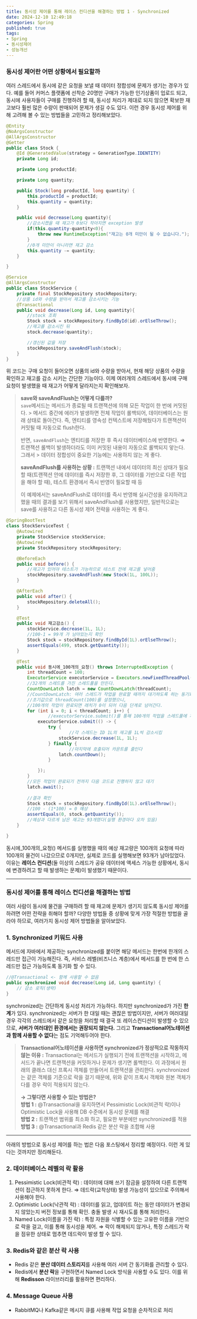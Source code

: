 ```yaml
---
title: 동시성 제어를 통해 레이스 컨디션을 해결하는 방법 1 - Synchronized        
date: 2024-12-10 12:49:18
categories: Spring        
published: true 
tags:
- Spring     
- 동시성제어   
- 성능개선       
---  
```


### 동시성 제어란 어떤 상황에서 필요할까

여러 스레드에서 동시에 같은 요청을 보낼 때 데이터 정합성에 문제가 생기는 경우가 있다. 예를 들어 커머스 플랫폼에 선착순 20명만 구매가 가능한 인기상품이 업로드 되고, 동시에 사용자들이 구매를 진행하려 할 때, 동시성 처리가 제대로 되지 않으면 확보한 재고보다 훨씬 많은 수량이 판매되어 문제가 생길 수도 있다. 이런 경우 동시성 제어를 위해 고려해 볼 수 있는 방법들을 고민하고 정리해보았다. 

```java  
@Entity
@NoArgsConstructor
@AllArgsConstructor
@Getter
public class Stock {
    @Id @GeneratedValue(strategy = GenerationType.IDENTITY)
    private Long id;

    private Long productId;

    private Long quantity;

    public Stock(long productId, long quantity) {
        this.productId = productId;
        this.quantity = quantity;
    }

    public void decrease(Long quantity){
        //감소시켰을 때 재고가 0보다 작아지면 exception 발생
        if(this.quantity-quantity<0){
            throw new RuntimeException("재고는 0개 미만이 될 수 없습니다.");
        }
        //0개 미만이 아니라면 재고 감소
        this.quantity -= quantity;
    }

}
```  

```java  
@Service
@AllArgsConstructor
public class StockService {
    private final StockRepository stockRepository;
    //상품 id와 수량을 받아서 재고를 감소시키는 기능
    @Transactional
    public void decrease(Long id, Long quantity){
        //stock 조회
        Stock stock = stockRepository.findById(id).orElseThrow();
        //재고를 감소시킨 뒤
        stock.decrease(quantity);

        //갱신된 값을 저장
        stockRepository.saveAndFlush(stock);
    }
}

```  

위 코드는 구매 요청이 들어오면 상품의 id와 수량을 받아서, 현재 해당 상품의 수량을 확인하고 재고를 감소 시키는 간단한 기능이다. 이제 여러개의 스레드에서 동시에 구매 요청이 발생했을 때 재고가 어떻게 달라지는지 확인해보자.  

>**save와 saveAndFlush는 어떻게 다를까?**  
>`save`메서드는 메서드가 종료될 때 트랜잭션에 의해 모든 작업이 한 번에 커밋된다. > 메서드 중간에 에러가 발생하면 전체 작업이 롤백되어, 데이터베이스는 원래 상태로 돌아간다. 즉, 엔티티를 영속성 컨텍스트에 저장해뒀다가 트랜잭션이 커밋될 때 자동으로 flush한다. 
> 
> 반면, `saveAndFlush`는 엔티티를 저장한 후 즉시 데이터베이스에 반영한다. 
> ⇒ 트랜잭션 롤백이 발생하더라도 이미 커밋된 내용이 자동으로 롤백되지 앟는다. 그래서 > 데이터 정합성이 중요한 기능에는 사용하지 않는 게 좋다. 
> 
> **saveAndFlush를 사용하는 상황 :** 트랜잭션 내에서 데이터의 최신 상태가 필요할 때(트랜잭션 안에 데이터를 즉시 저장한 후, 그 데이터를 기반으로 다른 작업을 해야 할 때), 테스트 환경에서 즉시 반영이 필요할 때 등 
> 
> 이 예제에서는 saveAndFlush로 데이터를 즉시 반영해 실시간성을 유지하려고 했을 때의 결과를 보기 위해서 saveAndFlush를 사용했지만, 일반적으로는 save를 사용하고 다른 동시성 제어 전략을 사용하는 게 좋다. 

```java  
@SpringBootTest
class StockServiceTest {
    @Autowired
    private StockService stockService;
    @Autowired
    private StockRepository stockRepository;

    @BeforeEach
    public void before() {
        //재고가 있어야 테스트가 가능하므로 테스트 전에 재고를 넣어줌
        stockRepository.saveAndFlush(new Stock(1L, 100L));
    }

    @AfterEach
    public void after() {
        stockRepository.deleteAll();
    }

    @Test
    public void 재고감소() {
        stockService.decrease(1L, 1L);
        //100-1 = 99개 가 남아있는지 확인
        Stock stock = stockRepository.findById(1L).orElseThrow();
        assertEquals(499, stock.getQuantity());
    }

    @Test
    public void 동시에_100개의_요청() throws InterruptedException {
        int threadCount = 100;
        ExecutorService executorService = Executors.newFixedThreadPool(32); 
        //32개의 스레드를 가진 스레드풀을 만든다. 
        CountDownLatch latch = new CountDownLatch(threadCount);
        //CountDownLatch: 여러 스레드가 작업을 완료할 때까지 대기하도록 하는 동기화 도구 
        //초기값으로 threadCount(100)를 설정했으니, 
        //100개의 작업이 완료되면 래치가 0이 되어 다음 단계로 넘어간다.
        for (int i = 0; i < threadCount; i++) {
		        //executorService.submit()를 통해 100개의 작업을 스레드풀에 제출 
            executorService.submit(() -> {
                try {
		                //각 스레드는 ID 1L의 재고를 1L씩 감소시킴 
                    stockService.decrease(1L, 1L);
                } finally {
		                //마지막에 호출되어 카운트를 줄인다 
                    latch.countDown();
                }

            });
        }
        //모든 작업이 완료되기 전까지 다음 코드로 진행하지 않고 대기 
        latch.await();
        
        //결과 확인 
        Stock stock = stockRepository.findById(1L).orElseThrow();
        //100 - (1*100) = 0 예상
        assertEquals(0, stock.getQuantity());
        //예상과 다르게 남은 재고는 93개였다(실행 환경마다 오차 있음)        
    }

}
```  

동시에_100개의_요청() 메서드를 실행했을 때의 예상 재고량은 100개의 요청에 따라 100개의 물건이 나갔으므로 0개지만, 실제로 코드를 실행해보면 93개가 남아있었다. 이유는 **레이스 컨디션**(둘 이상의 스레드가 공유 데이터에 액세스 가능한 상황에서, 동시에 변경하려고 할 때 발생하는 문제)이 발생했기 때문이다.

---  

### 동시성 제어를 통해 레이스 컨디션을 해결하는 방법

여러 사람이 동시에 물건을 구매하려 할 때 재고에 문제가 생기지 않도록 동시성 제어를 하려면 어떤 전략을 취해야 할까? 다양한 방법들 중 상황에 맞게 가장 적절한 방법을 골라야 하므로, 여러가지 동시성 제어 방법들을 알아보았다. 

### 1. Synchronized 키워드 사용

메서드에 자바에서 제공하는 synchronized를 붙이면 해당 메서드는 한번에 한개의 스레드만 접근이 가능해진다.  즉, 서비스 레벨(비즈니스 계층)에서 메서드를 한 번에 한 스레드만 접근 가능하도록 동기화 할 수 있다.  

```java  
//@Transactional <- 함께 사용할 수 없음 
public synchronized void decrease(Long id, Long quantity) {
    // 감소 로직(생략) 
}
```  

 synchronized는 간단하게 동시성 처리가 가능하다. 하지만  synchronized가 가진 **한계**가 있다. synchronized는 서버가 한 대일 때는 괜찮은 방법이지만, 서버가 여러대일 경우 각각의 스레드에서 같은 요청을 처리할 때 결국 또 레이스컨디션이 발생할 수 있으므로, **서버가 여러대인 환경에서는 권장되지 않는다.** 그리고 **Transactional어노테이션과 함께 사용할 수 없다**는 점도 기억해두어야 한다. 

>**Transactional어노테이션을 사용하면 synchronized가 정상적으로 작동하지 않는 이유 :** 
> Transactional는 메서드가 실행되기 전에 트랜잭션을 시작하고, 메서드가 끝나면 트랜잭션을 커밋하거나 문제가 생기면 롤백한다. 이 과정에서 원래의 클래스 대신 프록시 객체를 만들어서 트랜잭션을 관리한다. synchronized는 같은 객체를 기준으로 락을 걸기 때문에, 위와 같이 프록시 객체와 원본 객체가 다를 경우 락이 적용되지 않는다. 
> 
> **→ 그렇다면 사용할 수 있는 방법은?**  
> **방법 1 :** @Transactional을 유지하면서 Pessimistic Lock(비관적 락)이나  Optimistic Lock을 사용해 DB 수준에서 동시성 문제를 해결  
> **방법 2 :** 트랜잭션 범위를 최소화 하고, 필요한 부분에만 synchronized를 적용   
> **방법 3 :** @Transactional과 Redis 같은 분산 락을 조합해 사용 


---

아래의 방법으로 동시성 제어를 하는 법은 다음 포스팅에서 정리할 예정이다. 이런 게 있다는 것까지만 정리해둔다. 

### 2. 데이터베이스 레벨의 락 활용

1. Pessimistic Lock(비관적 락) : 데이터에 대해 쓰기 잠금을 설정하여 다른 트랜잭션이 접근하지 못하게 한다. ⇒ 데드락(교착상태) 발생 가능성이 있으므로 주의해서 사용해야 한다. 
2. Optimistic Lock(낙관적 락) : 데이터를 읽고, 업데이트 하는 동안 데이터가 변경되지 않았는지 버전 정보를 통해 확인. 충돌 발생 시 재시도를 통해 처리한다. 
3. Named Lock(이름을 가진 락) : 특정 자원을 식별할 수 있는 고유한 이름을 기반으로 락을 걸고, 이를 통해 동시성을 제어. ⇒ 락이 해제되지 않거나, 특정 스레드가 락을 점유한 상태로 멈추면 데드락이 발생 할 수 있다. 

### 3. Redis와 같은 분산 락 사용

- Redis 같은 **분산 데이터 스토리지**를 사용해 여러 서버 간 동기화를 관리할 수 있다.
- Redis에서 **분산 락**을 구현하면서 Named Lock 방식을 사용할 수도 있다. 이를 위해 **Redisson** 라이브러리를 활용하면 편리하다.

### 4. Message Queue 사용

- RabbitMQ나 Kafka같은 메시지 큐를 사용해 작업 요청을 순차적으로 처리